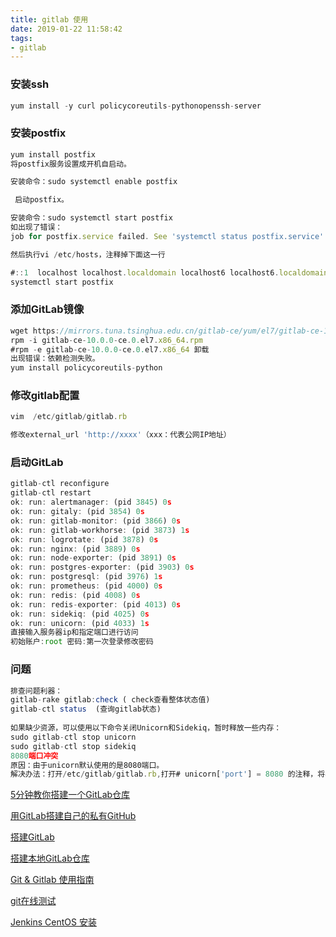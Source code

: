 ```yaml
---
title: gitlab 使用
date: 2019-01-22 11:58:42
tags:
- gitlab
---
```

### 安装ssh
```javascript
yum install -y curl policycoreutils-pythonopenssh-server

```
### 安装postfix
```javascript
yum install postfix
将postfix服务设置成开机自启动。

安装命令：sudo systemctl enable postfix

 启动postfix。

安装命令：sudo systemctl start postfix
如出现了错误：
job for postfix.service failed. See 'systemctl status postfix.service' and 'journalctl -xn' for deta。

然后执行vi /etc/hosts，注释掉下面这一行

#::1  localhost localhost.localdomain localhost6 localhost6.localdomain6
systemctl start postfix
```
### 添加GitLab镜像
```javascript
wget https://mirrors.tuna.tsinghua.edu.cn/gitlab-ce/yum/el7/gitlab-ce-10.0.0-ce.0.el7.x86_64.rpm
rpm -i gitlab-ce-10.0.0-ce.0.el7.x86_64.rpm
#rpm -e gitlab-ce-10.0.0-ce.0.el7.x86_64 卸载
出现错误：依赖检测失败。
yum install policycoreutils-python
```
### 修改gitlab配置
```javascript
vim  /etc/gitlab/gitlab.rb

修改external_url 'http://xxxx'（xxx：代表公网IP地址）

```
### 启动GitLab
```javascript
gitlab-ctl reconfigure
gitlab-ctl restart
ok: run: alertmanager: (pid 3845) 0s
ok: run: gitaly: (pid 3854) 0s
ok: run: gitlab-monitor: (pid 3866) 0s
ok: run: gitlab-workhorse: (pid 3873) 1s
ok: run: logrotate: (pid 3878) 0s
ok: run: nginx: (pid 3889) 0s
ok: run: node-exporter: (pid 3891) 0s
ok: run: postgres-exporter: (pid 3903) 0s
ok: run: postgresql: (pid 3976) 1s
ok: run: prometheus: (pid 4000) 0s
ok: run: redis: (pid 4008) 0s
ok: run: redis-exporter: (pid 4013) 0s
ok: run: sidekiq: (pid 4025) 0s
ok: run: unicorn: (pid 4033) 1s
直接输入服务器ip和指定端口进行访问
初始账户:root 密码:第一次登录修改密码

```


### 问题
```javascript
排查问题利器：
gitlab-rake gitlab:check ( check查看整体状态值)
gitlab-ctl status  (查询gitlab状态)
 
如果缺少资源，可以使用以下命令关闭Unicorn和Sidekiq，暂时释放一些内存：
sudo gitlab-ctl stop unicorn
sudo gitlab-ctl stop sidekiq
8080端口冲突
原因：由于unicorn默认使用的是8080端口。
解决办法：打开/etc/gitlab/gitlab.rb,打开# unicorn['port'] = 8080 的注释，将8080修改为9090，保存后运行sudo gitlab-ctl reconfigure即可。
```
[5分钟教你搭建一个GitLab仓库](https://mp.weixin.qq.com/s/iLENqV4mULSpeX0JRdgOWQ)

[用GitLab搭建自己的私有GitHub](http://www.54php.cn/default/96.html)

[搭建GitLab](https://www.cnblogs.com/qiuzhimutou/p/9769940.html)

[搭建本地GitLab仓库](https://www.fanhaobai.com/2017/02/gitlab-install.html)

[Git & Gitlab 使用指南](https://www.restran.net/2016/02/23/git-and-gitlab-guide/)

[git在线测试](https://learngitbranching.js.org/?demo)

[Jenkins CentOS 安装](https://learnku.com/articles/29715)
